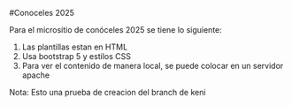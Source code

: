 #Conoceles 2025

Para el micrositio de conóceles 2025 se tiene lo siguiente:

1. Las plantillas estan en HTML
2. Usa bootstrap 5 y estilos CSS
3. Para ver el contenido de manera local, se puede colocar en un servidor apache

Nota: Esto una prueba de creacion del branch de keni